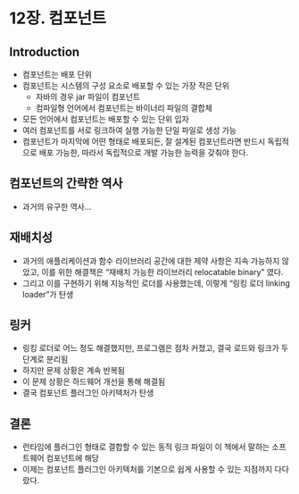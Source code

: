 # 12장. 컴포넌트

## Introduction

- 컴포넌트는 배포 단위
- 컴포넌트는 시스템의 구성 요소로 배포할 수 있는 가장 작은 단위
  - 자바의 경우 jar 파일이 컴포넌트
  - 컴파일형 언어에서 컴포넌트는 바이너리 파일의 결합체
- 모든 언어에서 컴포넌트는 배포할 수 있는 단위 입자
- 여러 컴포넌트를 서로 링크하여 실행 가능한 단일 파일로 생성 가능
- 컴포넌트가 마지막에 어떤 형태로 배포되든, 잘 설계된 컴포넌트라면 반드시 독립적으로 배포 가능한, 따라서 독립적으로 개발 가능한 능력을 갖춰야 한다.

## 컴포넌트의 간략한 역사

- 과거의 유구한 역사…

## 재배치성

- 과거의 애플리케이션과 함수 라이브러리 공간에 대한 제약 사항은 지속 가능하지 않았고, 이를 위한 해결책은 “재배치 가능한 라이브러리 relocatable binary” 였다.
- 그리고 이를 구현하기 위해 지능적인 로더를 사용했는데, 이렇게 “링킹 로더 linking loader”가 탄생

## 링커

- 링킹 로더로 어느 정도 해결했지만, 프로그램은 점차 커졌고, 결국 로드와 링크가 두 단계로 분리됨
- 하지만 문제 상황은 계속 반복됨
- 이 문제 상황은 하드웨어 개선을 통해 해결됨
- 결국 컴포넌트 플러그인 아키텍처가 탄생

## 결론

- 런타임에 플러그인 형태로 결합할 수 있는 동적 링크 파일이 이 책에서 말하는 소프트웨어 컴포넌트에 해당
- 이제는 컴포넌트 플러그인 아키텍처를 기본으로 쉽게 사용할 수 있는 지점까지 다다랐다.
